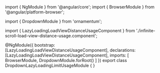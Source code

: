 import { NgModule } from '@angular/core';
import { BrowserModule } from '@angular/platform-browser';
  
import { DropdownModule } from 'ornamentum';
  
import { LazyLoadingLoadViewDistanceUsageComponent } from './infinite-scroll-load-view-distance-usage.component';

@NgModule({
 bootstrap: [LazyLoadingLoadViewDistanceUsageComponent],
 declarations: [LazyLoadingLoadViewDistanceUsageComponent],
 imports: [
    BrowserModule, 
    DropdownModule.forRoot()
  ]
})
export class DropdownLazyLoadingLimitUsageModule {
}
